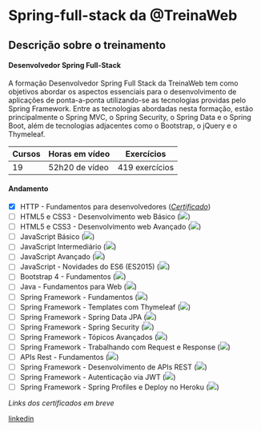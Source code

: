 # Spring-full-stack da @TreinaWeb

## Descrição sobre o treinamento

#### Desenvolvedor Spring Full-Stack

<p>
A formação Desenvolvedor Spring Full Stack da TreinaWeb tem como objetivos abordar os aspectos essenciais para o desenvolvimento de aplicações de ponta-a-ponta utilizando-se as tecnologias providas pelo Spring Framework. Entre as tecnologias abordadas nesta formação, estão principalmente o Spring MVC, o Spring Security, o Spring Data e o Spring Boot, além de tecnologias adjacentes como o Bootstrap, o jQuery e o Thymeleaf.
</p>

| Cursos | Horas em vídeo | Exercícios      |
|--------|----------------|-----------------|
| 19     | 52h20 de vídeo | 419 exercícios  |

#### Andamento
- [X] HTTP - Fundamentos para desenvolvedores (_[Certificado](https://www.treinaweb.com.br/certificado/0VG9IIRLDWWS)_)
- [ ] HTML5 e CSS3 - Desenvolvimento web Básico (<img src="https://progress-bar.dev/23">)
- [ ] HTML5 e CSS3 - Desenvolvimento web Avançado (<img src="https://progress-bar.dev/">)
- [ ] JavaScript Básico (<img src="https://progress-bar.dev/">)
- [ ] JavaScript Intermediário (<img src="https://progress-bar.dev/">)
- [ ] JavaScript Avançado (<img src="https://progress-bar.dev/">)
- [ ] JavaScript - Novidades do ES6 (ES2015) (<img src="https://progress-bar.dev/">)
- [ ] Bootstrap 4 - Fundamentos (<img src="https://progress-bar.dev/">)
- [ ] Java - Fundamentos para Web (<img src="https://progress-bar.dev/">)
- [ ] Spring Framework - Fundamentos (<img src="https://progress-bar.dev/">)
- [ ] Spring Framework - Templates com Thymeleaf (<img src="https://progress-bar.dev/">)
- [ ] Spring Framework - Spring Data JPA (<img src="https://progress-bar.dev/">)
- [ ] Spring Framework - Spring Security (<img src="https://progress-bar.dev/">)
- [ ] Spring Framework - Tópicos Avançados (<img src="https://progress-bar.dev/">)
- [ ] Spring Framework - Trabalhando com Request e Response (<img src="https://progress-bar.dev/">)
- [ ] APIs Rest - Fundamentos (<img src="https://progress-bar.dev/">)
- [ ] Spring Framework - Desenvolvimento de APIs REST (<img src="https://progress-bar.dev/">)
- [ ] Spring Framework - Autenticação via JWT (<img src="https://progress-bar.dev/">)
- [ ] Spring Framework - Spring Profiles e Deploy no Heroku (<img src="https://progress-bar.dev/">)

_Links dos certificados em breve_

[linkedin](https://linkedin.com/in/salumao/)